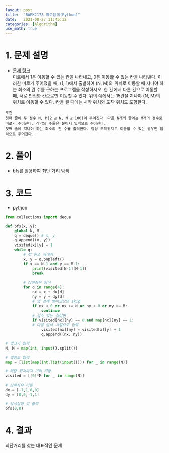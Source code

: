 ```yaml
---
layout: post
title:  "BAEK2178 미로탐색(Python)"
date:   2021-08-27 11:45:12
categories: [Algorithm]
use_math: True
---
```


# 1. 문제 설명
* [문제 링크](https://www.acmicpc.net/problem/2178)  
미로에서 1은 이동할 수 있는 칸을 나타내고, 0은 이동할 수 없는 칸을 나타낸다. 이러한 미로가 주어졌을 때, (1, 1)에서 출발하여 (N, M)의 위치로 이동할 때 지나야 하는 최소의 칸 수를 구하는 프로그램을 작성하시오. 한 칸에서 다른 칸으로 이동할 때, 서로 인접한 칸으로만 이동할 수 있다.
위의 예에서는 15칸을 지나야 (N, M)의 위치로 이동할 수 있다. 칸을 셀 때에는 시작 위치와 도착 위치도 포함한다.

```
조건
첫째 줄에 두 정수 N, M(2 ≤ N, M ≤ 100)이 주어진다. 다음 N개의 줄에는 M개의 정수로 미로가 주어진다. 각각의 수들은 붙어서 입력으로 주어진다.
첫째 줄에 지나야 하는 최소의 칸 수를 출력한다. 항상 도착위치로 이동할 수 있는 경우만 입력으로 주어진다.
```

# 2. 풀이
* bfs를 활용하여 최단 거리 탐색

# 3. 코드
* python

```python
from collections import deque

def bfs(x, y):
    global N, M
    q = deque() # x, y
    q.append((x, y))
    visited[x][y] = 1
    while q:
        # 첫 원소 꺼내기
        x, y = q.popleft()
        if x == N-1 and y == M-1:
            print(visited[N-1][M-1])
            break

        # 상하좌우 탐색
        for d in range(4):
            nx = x + dx[d]
            ny = y + dy[d]
            # 맵 경계 벗어났으면 skip
            if nx < 0 or nx >= N or ny < 0 or ny >= M:
                continue
            # 갈수 있는 길이면
            if visited[nx][ny] == 0 and map[nx][ny] == 1:
            # 다음 탐색 시점으로 입력
                visited[nx][ny] = visited[x][y] + 1
                q.append((nx, ny))

# 맵크기 입력
N, M = map(int, input().split())

# 맵정보 입력
map = [list(map(int,list(input()))) for _ in range(N)]

# 해당 위치까지 거리 저장
visited = [[0]*M for _ in range(N)]

# 상하좌우 이동
dx = [-1,1,0,0]
dy = [0,0,-1,1]

# 탐색실행 및 출력
bfs(0,0)
```

# 4. 결과
최단거리를 찾는 대표적인 문제